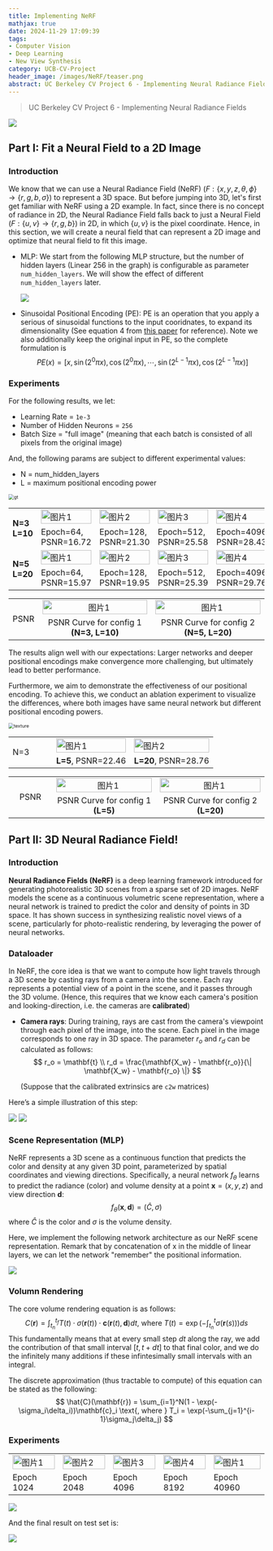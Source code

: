 ```yaml
---
title: Implementing NeRF
mathjax: true
date: 2024-11-29 17:09:39
tags:
- Computer Vision
- Deep Learning
- New View Synthesis
category: UCB-CV-Project
header_image: /images/NeRF/teaser.png
abstract: UC Berkeley CV Project 6 - Implementing Neural Radiance Fields
---
```


> UC Berkeley CV Project 6 - Implementing Neural Radiance Fields

<img src="/images/NeRF/final.gif"/>

## Part I: Fit a Neural Field to a 2D Image

### Introduction

We know that we can use a Neural Radiance Field (NeRF) ($F:\{x,y,z,\theta, \phi\}\rightarrow\{r,g,b,\sigma\}$) to represent a 3D space. But before jumping into 3D, let's first get familiar with NeRF using a 2D example. In fact, since there is no concept of radiance in 2D, the Neural Radiance Field falls back to just a Neural Field ($F:\{u,v\}\rightarrow \{r,g,b\}$) in 2D, in which $\{u,v\}$ is the pixel coordinate. Hence, in this section, we will create a neural field that can represent a 2D image and optimize that neural field to fit this image.

+ MLP: We start from the following MLP structure, but the number of hidden layers (Linear 256 in the graph) is configurable as parameter `num_hidden_layers`. We will show the effect of different `num_hidden_layers` later.

  <img src="/images/NeRF/mlp_img.jpg"/>

+ Sinusoidal Positional Encoding (PE): PE is an operation that you apply a serious of sinusoidal functions to the input cooridnates, to expand its dimensionality (See equation 4 from [this paper](https://arxiv.org/pdf/2003.08934.pdf) for reference). Note we also additionally keep the original input in PE, so the complete formulation is
  $$
  PE(x) = \left[ x, \sin\left( 2^0 \pi x \right), \cos\left( 2^0 \pi x \right), \cdots, \sin\left( 2^{L-1} \pi x \right), \cos\left( 2^{L-1} \pi x \right) \right]
  $$

### Experiments

For the following results, we let:

+ Learning Rate = `1e-3`
+ Number of Hidden Neurons = `256`
+ Batch Size = "full image" (meaning that each batch is consisted of all pixels from the original image)

And, the following params are subject to different experimental values:

+ N = num_hidden_layers
+ L = maximum positional encoding power

<img src="/images/NeRF/big_bad_wolf.jpg" alt="gt" style="zoom:65%;" />

<table>
    <tr>
        <td rowspan="2" width="10%"><strong>N=3<br>L=10</strong></td>
        <td><img src="/images/NeRF/2dnerf_config1_epoch64.png" alt="图片1" width="100%"></td>
        <td><img src="/images/NeRF/2dnerf_config1_epoch128.png" alt="图片2" width="100%"></td>
        <td><img src="/images/NeRF/2dnerf_config1_epoch512.png" alt="图片3" width="100%"></td>
        <td><img src="/images/NeRF/2dnerf_config1_epoch4096.png" alt="图片4" width="100%"></td>
    </tr>
    <tr>
        <td>Epoch=64, PSNR=16.72</td>
        <td>Epoch=128, PSNR=21.30</td>
        <td>Epoch=512, PSNR=25.58</td>
        <td>Epoch=4096, PSNR=28.43</td>
    </tr>
    <tr>
        <td rowspan="2"><strong>N=5<br>L=20</strong></td>
        <td><img src="/images/NeRF/2dnerf_config2_epoch64.png" alt="图片1" width="100%"></td>
        <td><img src="/images/NeRF/2dnerf_config2_epoch128.png" alt="图片2" width="100%"></td>
        <td><img src="/images/NeRF/2dnerf_config2_epoch512.png" alt="图片3" width="100%"></td>
        <td><img src="/images/NeRF/2dnerf_config2_epoch4096.png" alt="图片4" width="100%"></td>
    </tr>
    <tr>
        <td>Epoch=64, PSNR=15.97</td>
        <td>Epoch=128, PSNR=19.95</td>
        <td>Epoch=512, PSNR=25.39</td>
        <td>Epoch=4096, PSNR=29.76</td>
    </tr>
</table>

<table style="width: 100%; text-align: center; border-collapse: collapse;">
    <tr>
        <td rowspan="2" width="10%">PSNR</td>
        <td><img src="/images/NeRF/2dnerf_config1_psnr.png" alt="图片1" width="100%"></td>
        <td><img src="/images/NeRF/2dnerf_config2_psnr.png" alt="图片1" width="100%"></td>
    </tr>
    <tr>
        <td>PSNR Curve for config 1 <strong>(N=3, L=10)</strong></td>
        <td>PSNR Curve for config 2 <strong>(N=5, L=20)</strong></td>
    </tr>
</table>

The results align well with our expectations: Larger networks and deeper positional encodings make convergence more challenging, but ultimately lead to better performance.

Furthermore, we aim to demonstrate the effectiveness of our positional encoding. To achieve this, we conduct an ablation experiment to visualize the differences, where both images have same neural network but different positional encoding powers.

<img src="/images/NeRF/texture-17329288779126.jpg" alt="texture" style="zoom:65%;" />

<table>
    <tr>
        <td rowspan="2" width="70px">N=3</td>
        <td><img src="/images/NeRF/2dnerf_config3_epoch4096_zoomin.png" alt="图片1" width="100%"></td>
        <td><img src="/images/NeRF/2dnerf_config4_epoch4096_zoomin.png" alt="图片2" width="100%"></td>
    </tr>
    <tr>
        <td><strong>L=5</strong>, PSNR=22.46</td>
        <td><strong>L=20</strong>, PSNR=28.76</td>
    </tr>
</table>

<table style="width: 100%; text-align: center; border-collapse: collapse;">
    <tr>
        <td rowspan="2" width="70px">PSNR</td>
        <td><img src="/images/NeRF/2dnerf_config3_psnr.png" alt="图片1" width="100%"></td>
        <td><img src="/images/NeRF/2dnerf_config4_psnr.png" alt="图片1" width="100%"></td>
    </tr>
    <tr>
        <td>PSNR Curve for config 1 <strong>(L=5)</strong></td>
        <td>PSNR Curve for config 2 <strong>(L=20)</strong></td>
    </tr>
</table>

## Part II: 3D Neural Radiance Field!

### Introduction

**Neural Radiance Fields (NeRF)** is a deep learning framework introduced for generating photorealistic 3D scenes from a sparse set of 2D images. NeRF models the scene as a continuous volumetric scene representation, where a neural network is trained to predict the color and density of points in 3D space. It has shown success in synthesizing realistic novel views of a scene, particularly for photo-realistic rendering, by leveraging the power of neural networks.

### Dataloader

In NeRF, the core idea is that we want to compute how light travels through a 3D scene by casting rays from a camera into the scene. Each ray represents a potential view of a point in the scene, and it passes through the 3D volume. (Hence, this requires that we know each camera's position and looking-direction, i.e. the cameras are **calibrated**)

- **Camera rays**: During training, rays are cast from the camera's viewpoint through each pixel of the image, into the scene. Each pixel in the image corresponds to one ray in 3D space. The parameter $r_o$ and $r_d$ can be calculated as follows:
  $$
  r_o = \mathbf{t} \\
  r_d = \frac{\mathbf{X_w} - \mathbf{r_o}}{\| \mathbf{X_w} - \mathbf{r_o} \|}
  $$

  (Suppose that the calibrated extrinsics are `c2w` matrices)

Here’s a simple illustration of this step:

<img src="/images/NeRF/ray_vis1.png"  >

<img src="/images/NeRF/ray_vis2.png"  >

### Scene Representation (MLP)

NeRF represents a 3D scene as a continuous function that predicts the color and density at any given 3D point, parameterized by spatial coordinates and viewing directions. Specifically, a neural network $f_{\theta}$ learns to predict the radiance (color) and volume density at a point $\mathbf{x} = (x, y, z)$ and view direction $\mathbf{d}$:
$$
f_\theta(\mathbf{x},\mathbf{d})=(\hat{C},\sigma)
$$
where $\hat{C}$ is the color and $\sigma$ is the volume density.

Here, we implement the following network architecture as our NeRF scene representation. Remark that by concatenation of x in the middle of linear layers, we can let the network "remember" the positional information.

![](/images/NeRF/mlp_nerf.png)

### Volumn Rendering

The core volume rendering equation is as follows:
$$
C(\mathbf{r}) = \int_{t_n}^{t_f} T(t) \cdot \sigma(\mathbf{r}(t)) \cdot \mathbf{c}(\mathbf{r}(t), \mathbf{d})dt \text{, where } T(t) = \exp(-\int_{t_n}^t\sigma(\mathbf{r}(s)))ds
$$
This fundamentally means that at every small step $dt$ along the ray, we add the contribution of that small interval $[t,t+dt]$ to that final color, and we do the infinitely many additions if these infintesimally small intervals with an integral.

The discrete approximation (thus tractable to compute) of this equation can be stated as the following:
$$
\hat{C}(\mathbf{r}) = \sum_{i=1}^N(1 - \exp(-\sigma_i\delta_i))\mathbf{c}_i \text{, where } T_i = \exp(-\sum_{j=1}^{i-1}\sigma_j\delta_j)
$$

### Experiments

<table>
    <tr>
        <td><img src="/images/NeRF/nerf_lego_epoch1024.png" alt="图片1" width="100%"></td>
        <td><img src="/images/NeRF/nerf_lego_epoch2048.png" alt="图片2" width="100%"></td>
        <td><img src="/images/NeRF/nerf_lego_epoch4096.png" alt="图片3" width="100%"></td>
        <td><img src="/images/NeRF/nerf_lego_epoch8192.png" alt="图片4" width="100%"></td>
        <td><img src="/images/NeRF/nerf_lego_epoch40960.png" alt="图片1" width="100%"></td>
    </tr>
    <tr>
        <td>Epoch 1024</td>
        <td>Epoch 2048</td>
        <td>Epoch 4096</td>
        <td>Epoch 8192</td>
        <td>Epoch 40960</td>
    </tr>
</table>

![](/images/NeRF/nerf_lego_psnr.png)

And the final result on test set is:

![](/images/NeRF/final.gif)


